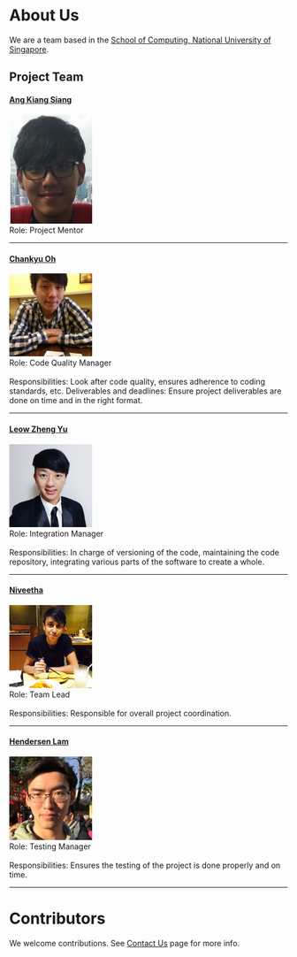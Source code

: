 

# About Us

We are a team based in the [School of Computing, National University of Singapore](http://www.comp.nus.edu.sg).

## Project Team

#### [Ang Kiang Siang](https://docs.google.com/document/u/1/d/1O3HF7qsh6KVeLesPmcQ0nPxSqhrkJxvS-OA_g-k-two/pub?embedded=true) <br>
<img src="images/angkiangsiang.png" width="150"><br>
Role: Project Mentor<br>  

-----


#### [Chankyu Oh](github.com/chankyuoh) <br>
<img src="images/profilePicture.jpg" width="150"><br>
Role: Code Quality Manager <br>  
Responsibilities: Look after code quality, ensures adherence to coding standards, etc.
Deliverables and deadlines: Ensure project deliverables are done on time and in the right format.

-----

#### [Leow Zheng Yu](http://github.com/zhengyu92)
<img src="images/ZhengYu.jpg" width="150"><br>
Role: Integration Manager <br>  
Responsibilities: In charge of versioning of the code, maintaining the code repository, integrating various parts of the software to create a whole.

-----

#### [Niveetha](http://github.com/niveetha)
<img src="images/PD1.jpg" width="150"><br>
Role: Team Lead<br>  
Responsibilities: Responsible for overall project coordination.

-----

#### [Hendersen Lam](http://github.com/takukou)
<img src="images/hendersenlam.jpg" width="150"><br>
Role: Testing Manager <br>  
Responsibilities: Ensures the testing of the project is done properly and on time.

 
 -----

# Contributors

We welcome contributions. See [Contact Us](ContactUs.md) page for more info.


